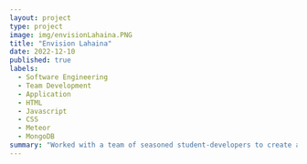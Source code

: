 ```yaml
---
layout: project
type: project
image: img/envisionLahaina.PNG
title: "Envision Lahaina"
date: 2022-12-10
published: true
labels:
  - Software Engineering
  - Team Development
  - Application
  - HTML
  - Javascript
  - CSS
  - Meteor
  - MongoDB
summary: "Worked with a team of seasoned student-developers to create a web-application in support of the recovery from the Lahaina wildfire."
---
```


